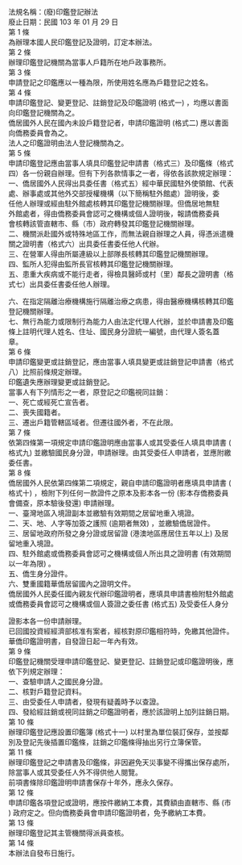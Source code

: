 法規名稱：(廢)印鑑登記辦法  
廢止日期：民國 103 年 01 月 29 日  
第 1 條  
為辦理本國人民印鑑登記及證明，訂定本辦法。  
第 2 條  
辦理印鑑登記機關為當事人戶籍所在地戶政事務所。  
第 3 條  
申請登記之印鑑應以一種為限，所使用姓名應為戶籍登記之姓名。  
第 4 條  
申請印鑑登記、變更登記、註銷登記及印鑑證明 (格式一) ，均應以書面  
向印鑑登記機關為之。  
僑居國外人民在國內未設戶籍登記者，申請印鑑證明 (格式二) 應以書面  
向僑務委員會為之。  
法人之印鑑證明由法人登記機關為之。  
第 5 條  
申請印鑑登記應由當事人填具印鑑登記申請書（格式三）及印鑑條（格式  
四）各一份親自辦理。但有下列各款情事之一者，得依各該款規定辦理：  
一、僑居國外人民得出具委任書（格式五）經中華民國駐外使領館、代表  
處、辦事處或其他外交部授權機構（以下簡稱駐外館處）證明後，委  
任他人辦理或經由駐外館處核轉其印鑑登記機關辦理。但僑居地無駐  
外館處者，得由僑務委員會認可之機構或個人證明後，報請僑務委員  
會核轉該管直轄市、縣（市）政府轉發其印鑑登記機關辦理。  
二、機關派赴國外或特殊地區工作，而無法親自辦理之人員，得憑派遣機  
關之證明書（格式六）出具委任書委任他人代辦。  
三、在營軍人得由所屬連級以上部隊長核轉其印鑑登記機關辦理。  
四、監所人犯得由監所長官核轉其印鑑登記機關辦理。  
五、患重大疾病或不能行走者，得檢具醫師或村（里）鄰長之證明書（格  
式七）出具委任書委任他人辦理。  


六、在指定隔離治療機構施行隔離治療之病患，得由醫療機構核轉其印鑑  
登記機關辦理。  
七、無行為能力或限制行為能力人由法定代理人代辦，並於申請書及印鑑  
條上註明代理人姓名、住址、國民身分證統一編號，由代理人簽名蓋  
章。  
第 6 條  
申請印鑑變更或註銷登記，應由當事人填具變更或註銷登記申請書（格式  
八）比照前條規定辦理。  
印鑑遺失應辦理變更或註銷登記。  
當事人有下列情形之一者，原登記之印鑑視同註銷：  
一、死亡或經死亡宣告者。  
二、喪失國籍者。  
三、遷出戶籍管轄區域者。但遷往國外者，不在此限。  
第 7 條  
依第四條第一項規定申請印鑑證明應由當事人或其受委任人填具申請書 (  
格式九) 並繳驗國民身分證，申請辦理。由其受委任人申請者，並應附繳  
委任書。  
第 8 條  
僑居國外人民依第四條第二項規定，親自申請印鑑證明者應填具申請書 (  
格式十) ，檢附下列任何一款證件之原本及影本各一份 (影本存僑務委員  
會備查，原本驗後發還) 申請辦理。  
一、臺灣地區入境證副本並繳驗有效期間之居留地重入境證。  
二、天、地、人字等加簽之護照 (逾期者無效) ，並繳驗僑居證件。  
三、居留地政府所發之身分證或居留證 (港澳地區應居住五年以上) 及居  
留地重入境證。  
四、駐外館處或僑務委員會認可之機構或個人所出具之證明書 (有效期間  
以一年為限) 。  
五、僑生身分證件。  
六、雙重國籍華僑居留國內之證明文件。  
僑居國外人民委任國內親友代辦印鑑證明者，應填具申請書檢附駐外館處  
或僑務委員會認可之機構或個人簽證之委任書 (格式五) 及受委任人身分  


證影本各一份申請辦理。  
已回國投資經經濟部核准有案者，經核對原印鑑相符時，免繳其他證件。  
華僑印鑑證明書，自發證日起一年內有效。  
第 9 條  
印鑑登記機關受理申請印鑑登記、變更登記、註銷登記或印鑑證明後，應  
依下列規定辦理：  
一、查驗申請人之國民身分證。  
二、核對戶籍登記資料。  
三、由受委任人申請者，發現有疑義時予以查證。  
四、發給經註銷或視同註銷之印鑑證明者，應於該證明上加列註銷日期。  
第 10 條  
辦理印鑑登記應設置印鑑簿 (格式十一) 以村里為單位裝訂保存，並按鄰  
別及登記先後插置印鑑條，註銷之印鑑條得抽出另行立簿保管。  
第 11 條  
辦理印鑑登記之申請書及印鑑條，非因避免天災事變不得攜出保存處所，  
除當事人或其受委任人外不得供他人閱覽。  
前項書條除印鑑證明申請書保存十年外，應永久保存。  
第 12 條  
申請印鑑各項登記或證明，應按件繳納工本費，其費額由直轄市、縣 (市  
) 政府定之。但向僑務委員會申請印鑑證明者，免予繳納工本費。  
第 13 條  
辦理印鑑登記其主管機關得派員查核。  
第 14 條  
本辦法自發布日施行。  


